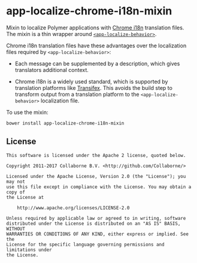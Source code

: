 # app-localize-chrome-i18n-mixin
Mixin to localize Polymer applications with [Chrome i18n](https://developer.chrome.com/extensions/i18n) translation files. The mixin is a thin wrapper around [`<app-localize-behavior>`](https://github.com/PolymerElements/app-localize-behavior).

Chrome i18n translation files have these advantages over the localization files required by `<app-localize-behavior>`:

- Each message can be supplemented by a description, which gives translators additional context.

- Chrome i18n is a widely used standard, which is supported by translation platforms like [Transifex](https://docs.transifex.com/formats/chrome-json). This avoids the build step to transform output from a translation platform to the `<app-localize-behavior>` localization file.


To use the mixin:

`bower install app-localize-chrome-i18n-mixin`


## License

    This software is licensed under the Apache 2 license, quoted below.

    Copyright 2011-2017 Collaborne B.V. <http://github.com/Collaborne/>

    Licensed under the Apache License, Version 2.0 (the "License"); you may not
    use this file except in compliance with the License. You may obtain a copy of
    the License at

        http://www.apache.org/licenses/LICENSE-2.0

    Unless required by applicable law or agreed to in writing, software
    distributed under the License is distributed on an "AS IS" BASIS, WITHOUT
    WARRANTIES OR CONDITIONS OF ANY KIND, either express or implied. See the
    License for the specific language governing permissions and limitations under
    the License.
